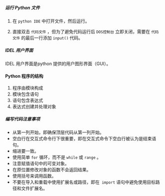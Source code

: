 ##### 运行 Python 文件

1. 在 `python IDE` 中打开文件，然后运行。

3. 直接双击 `代码文件` ，但为了避免代码运行后 `DOS控制台` 立即关闭，需要在 `代码文件` 的最后一行添加 `input()` 代码。

##### IDEL 用户界面

IDEL 用户界面是python 提供的用户图形界面（GUI）。

#### Python 程序的结构

1. 程序由模块构成
2. 模块包含语句
3. 语句包含表达式
4. 表达式创建并处理对象

##### 编写代码注意事项

- 从第一列开始，即确保顶层代码从第一列开始。
- 空白行在交互式命令行下很重要，即在交互式命令下空白行被认为是结束语句。
- 缩进要一致。
- 使用简单 `for` 循环，而不是 `while` 或 `range` 。
- 注意赋值语句中的可变对象。
- 在原位置修改对象的函数不会返回结果。
- 使用括号来调用函数。
- 不要在导入和重载中使用扩展名或路径，即在` import` 语句中避免使用目标路径和文件扩展名。